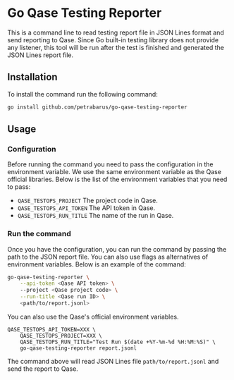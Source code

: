 # Go Qase Testing Reporter

This is a command line to read testing report file in JSON Lines format and send reporting to Qase. Since Go built-in testing library does not provide any listener, this tool will be run after the test is finished and generated the JSON Lines report file.

## Installation

To install the command run the following command:

```bash
go install github.com/petrabarus/go-qase-testing-reporter
```

## Usage

### Configuration

Before running the command you need to pass the configuration in the environment variable. We use the same environment variable as the Qase official libraries. Below is the list of the environment variables that you need to pass:

- `QASE_TESTOPS_PROJECT` The project code in Qase.
- `QASE_TESTOPS_API_TOKEN` The API token in Qase.
- `QASE_TESTOPS_RUN_TITLE` The name of the run in Qase.

### Run the command

Once you have the configuration, you can run the command by passing the path to the JSON report file. You can also use flags as alternatives of environment variables. Below is an example of the command:

```bash
go-qase-testing-reporter \
    --api-token <Qase API token> \ 
    --project <Qase project code> \
    --run-title <Qase run ID> \
    <path/to/report.jsonl>
```

You can also use the Qase's official environment variables.

```
QASE_TESTOPS_API_TOKEN=XXX \
    QASE_TESTOPS_PROJECT=XXX \
    QASE_TESTOPS_RUN_TITLE="Test Run $(date +%Y-%m-%d %H:%M:%S)" \
    go-qase-testing-reporter report.jsonl
```

The command above will read JSON Lines file `path/to/report.jsonl` and send the report to Qase.